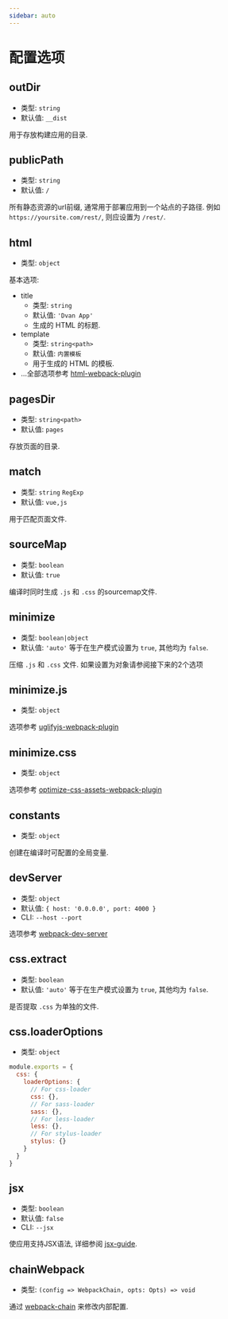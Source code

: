 ```yaml
---
sidebar: auto
---
```


# 配置选项

## outDir
- 类型: `string`
- 默认值: `__dist`

用于存放构建应用的目录.

## publicPath
- 类型: `string`
- 默认值: `/`

所有静态资源的url前缀, 通常用于部署应用到一个站点的子路径. 例如 `https://yoursite.com/rest/`, 则应设置为 `/rest/`.

## html
- 类型: `object`

基本选项:

- title
  - 类型: `string`
  - 默认值: `'Dvan App'`
  - 生成的 HTML 的标题.
- template
  - 类型: `string<path>`
  - 默认值: `内置模板`
  - 用于生成的 HTML 的模板.
- ...全部选项参考 [html-webpack-plugin](https://github.com/jantimon/html-webpack-plugin#options)

## pagesDir
- 类型: `string<path>`
- 默认值: `pages`

存放页面的目录.

## match
- 类型: `string` `RegExp`
- 默认值: `vue,js`

用于匹配页面文件.

## sourceMap
- 类型: `boolean`
- 默认值: `true`

编译时同时生成 `.js` 和 `.css` 的sourcemap文件.

## minimize
- 类型: `boolean|object`
- 默认值: `'auto'` 等于在生产模式设置为 `true`, 其他均为 `false`.

压缩 `.js` 和 `.css` 文件.
如果设置为对象请参阅接下来的2个选项

## minimize.js
- 类型: `object`

选项参考 [uglifyjs-webpack-plugin](https://www.npmjs.com/package/uglifyjs-webpack-plugin#options)

## minimize.css
- 类型: `object`

选项参考 [optimize-css-assets-webpack-plugin](https://www.npmjs.com/package/optimize-css-assets-webpack-plugin)

## constants
- 类型: `object`

创建在编译时可配置的全局变量.

## devServer
- 类型: `object`
- 默认值: `{ host: '0.0.0.0', port: 4000 }`
- CLI: `--host --port`

选项参考 [webpack-dev-server](https://webpack.js.org/configuration/dev-server/#devserver)

## css.extract
- 类型: `boolean`
- 默认值: `'auto'` 等于在生产模式设置为 `true`, 其他均为 `false`.

是否提取 `.css` 为单独的文件.

## css.loaderOptions
- 类型: `object`

```js
module.exports = {
  css: {
    loaderOptions: {
      // For css-loader
      css: {},
      // For sass-loader
      sass: {},
      // For less-loader
      less: {},
      // For stylus-loader
      stylus: {}
    }
  }
}
```

## jsx
- 类型: `boolean`
- 默认值: `false`
- CLI: `--jsx`

使应用支持JSX语法, 详细参阅 [jsx-guide](/zh/guide/advanced/jsx.md).

## chainWebpack
- 类型: `(config => WebpackChain, opts: Opts) => void`

通过 [webpack-chain](https://github.com/neutrinojs/webpack-chain) 来修改内部配置.